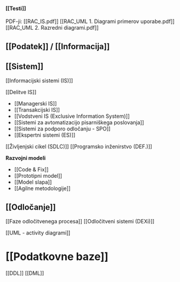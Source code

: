 #### [[Testi]]

PDF-ji:
[[RAC_IS.pdf]]
[[RAC_UML 1. Diagrami primerov uporabe.pdf]]
[[RAC_UML 2. Razredni diagrami.pdf]]
## [[Podatek]] / [[Informacija]]

## [[Sistem]]
[[Informacijski sistemi (IS)]]

[[Delitve IS]]
- [[Managerski IS]]
- [[Transakcijski IS]]
- [[Vodstveni IS (Exclusive Information System)]]
- [[Sistemi za avtomatizacijo pisarniškega poslovanja]]
- [[Sistemi za podporo odločanju - SPO]]
- [[Ekspertni sistemi (ES)]]

[[Življenjski cikel (SDLC)]]
[[Programsko inženirstvo (DEF.)]]

**Razvojni modeli**
- [[Code & Fix]]
- [[Prototipni model]]
- [[Model slapa]]
- [[Agilne metodologije]]

## [[Odločanje]]
[[Faze odločitvenega procesa]]
[[Odločitveni sistemi (DEXi)]]

[[UML - activity diagrami]]

# [[Podatkovne baze]]
[[DDL]]
[[DML]]